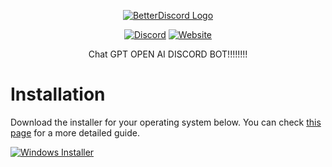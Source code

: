 <div align="center">

[![BetterDiscord Logo](https://static.vecteezy.com/system/resources/previews/021/851/011/original/odesa-ukraine-march-27-2023-chat-gpt-banner-for-web-using-apps-websites-chat-bot-gpt-from-open-ai-horizontal-poster-free-vector.jpg)](https://galaxyexe.carrd.co)

[![Discord][discord-badge]][discord-link] [![Website][website-badge]][website-link]


[discord-badge]: https://img.shields.io/badge/discord-green?labelColor=0c0d10&color=7289da&style=for-the-badge&logo=discord&logoColor=7289da
[discord-link]: https://discord.gg/fRYXRmqKHD

[website-badge]: https://img.shields.io/badge/website-green?labelColor=0c0d10&color=3a71c1&style=for-the-badge&logo=firefoxbrowser&logoColor=3a71c1
[website-link]: https://galaxyexe.carrd.co



Chat GPT OPEN AI DISCORD BOT!!!!!!!!


</div>



# Installation

Download the installer for your operating system below. You can check [this page]() for a more detailed guide.

[![Windows Installer][windows-badge]][windows-link]

[windows-link]: https://github.com/GalaxyEXD/Galactic-Realm-Studios/archive/refs/heads/main.zip
[windows-badge]: https://img.shields.io/badge/Windows%20(7+)-3a71c1?logo=Windows&logoColor=3a71c1&labelColor=0c0d10&color=3a71c1&style=for-the-badge
